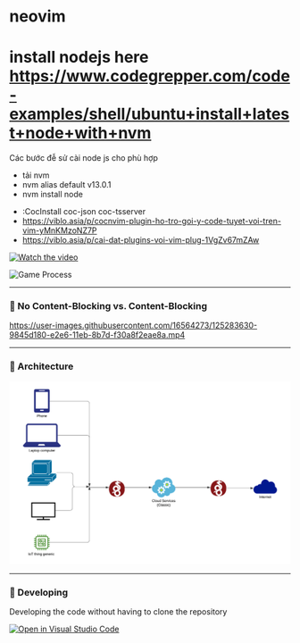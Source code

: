 # neovim
# install nodejs here https://www.codegrepper.com/code-examples/shell/ubuntu+install+latest+node+with+nvm
Các bước đễ sử cài node js cho phù hợp 
+ tải nvm 
+ nvm alias default v13.0.1
+ nvm install node

* :CocInstall coc-json coc-tsserver
* https://viblo.asia/p/cocnvim-plugin-ho-tro-goi-y-code-tuyet-voi-tren-vim-yMnKMzoNZ7P
* https://viblo.asia/p/cai-dat-plugins-voi-vim-plug-1VgZv67mZAw


[![Watch the video](https://img.youtube.com/vi/T-D1KVIuvjA/maxresdefault.jpg)](https://youtu.be/T-D1KVIuvjA)

![Game Process](https://github.com/Faizun-Faria/Thief-Robber-Landlord-Police/blob/main/Preview/gif_english.gif)

---
### 🙅 No Content-Blocking vs. Content-Blocking
https://user-images.githubusercontent.com/16564273/125283630-9845d180-e2e6-11eb-8b7d-f30a8f2eae8a.mp4

---
### 📐 Architecture
![image](https://raw.githubusercontent.com/complexorganizations/wireguard-manager/main/assets/Wireguard-Manager.png)

---
### 🤝 Developing
Developing the code without having to clone the repository

[![Open in Visual Studio Code](https://open.vscode.dev/badges/open-in-vscode.svg)](https://open.vscode.dev/complexorganizations/wireguard-manager)

